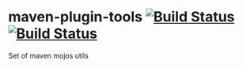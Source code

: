 # maven-plugin-tools [![Build Status](https://travis-ci.org/dgautier/maven-plugin-tools.svg?branch=master)](https://travis-ci.org/dgautier/maven-plugin-tools) [![Build Status](https://travis-ci.org/dgautier/maven-plugin-tools.svg?branch=develop)](https://travis-ci.org/dgautier/maven-plugin-tools)
Set of maven mojos utils
